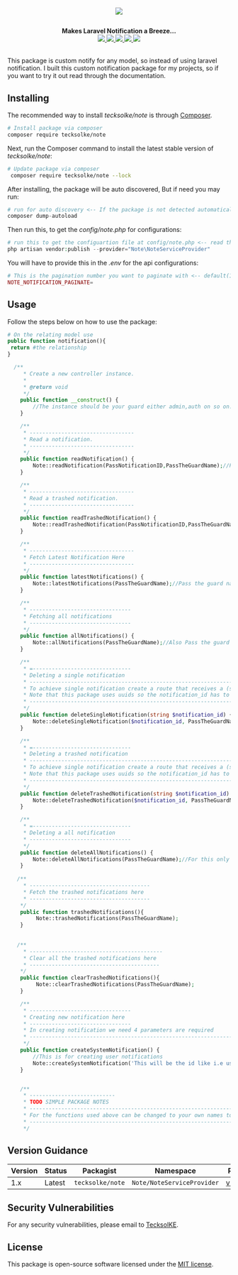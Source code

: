 # <p align="center"><a href="#" target="_blank"><img src="https://tecksol.co.ke/image/logo.png"></a></p>

<p align="center">
  <b>Makes Laravel Notification a Breeze...</b><br>
  <a href="https://github.com/dev-tecksolke/note/issues">
  <img src="https://img.shields.io/github/issues/dev-tecksolke/note">
  </a>
  <a href="https://github.com/dev-tecksolke/note/network/members">
  <img src="https://img.shields.io/github/forks/dev-tecksolke/note">
  </a>
  <a href="https://github.com/dev-tecksolke/note/stargazers">
  <img src="https://img.shields.io/github/stars/dev-tecksolke/note">
  </a>
    <a href="https://packagist.org/packages/tecksolke/note">
    <img src="https://poser.pugx.org/tecksolke/note/v/stable">
    </a>
    <a href="https://packagist.org/packages/tecksolke/note">
    <img src="https://poser.pugx.org/tecksolke/note/downloads">
    </a>
  <br><br>
</p>

This package is custom notify for any model, so instead of using laravel notification. I built this custom notification package for my projects, so if you want to try it out read through the documentation.

## Installing

The recommended way to install *tecksolke/note* is through
[Composer](http://getcomposer.org).

```bash
# Install package via composer
composer require tecksolke/note
```

Next, run the Composer command to install the latest stable version of *tecksolke/note*:

```bash
# Update package via composer
 composer require tecksolke/note --lock
```

After installing, the package will be auto discovered, But if need you may run:

```php
# run for auto discovery <-- If the package is not detected automatically -->
composer dump-autoload
```

Then run this, to get the *config/note.php* for configurations:

```php
# run this to get the configuartion file at config/note.php <-- read through it -->
php artisan vendor:publish --provider="Note\NoteServiceProvider"
```

You will have to provide this in the *.env* for the api configurations:

```php
# This is the pagination number you want to paginate with <-- default(10) -->
NOTE_NOTIFICATION_PAGINATE=
```
## Usage
Follow the steps below on how to use the package:

```php
# On the relating model use
public function notification(){
 return #the relationship
}
```

```php
  /**
     * Create a new controller instance.
     *
     * @return void
     */
    public function __construct() {
        //The instance should be your guard either admin,auth on so on.
    }

    /**
     * ---------------------------------
     * Read a notification.
     * ---------------------------------
     */
    public function readNotification() {
        Note::readNotification(PassNotificationID,PassTheGuardName);//Pass the guard name and id.
    }

    /**
     * ---------------------------------
     * Read a trashed notification.
     * ---------------------------------
     */
    public function readTrashedNotification() {
        Note::readTrashedNotification(PassNotificationID,PassTheGuardName);//Pass the guard name and id.
    }

    /**
     * ---------------------------------
     * Fetch Latest Notification Here
     * ---------------------------------
     */
    public function latestNotifications() {
        Note::latestNotifications(PassTheGuardName);//Pass the guard name.
    }

    /**
     * --------------------------------
     * Fetching all notifications
     * --------------------------------
     */
    public function allNotifications() {
        Note::allNotifications(PassTheGuardName);//Also Pass the guard name.
    }

    /**
     * =-------------------------------
     * Deleting a single notification
     * ------------------------------------------------------------------------------
     * To achieve single notification create a route that receives a (string) notification_id
     * Note that this package uses uuids so the notification_id has to be a string
     * ----------------------------------------------------------------------------------------
     */
    public function deleteSingleNotification(string $notification_id) {
        Note::deleteSingleNotification($notification_id, PassTheGuardName);//Pass id and guardName.
    }

    /**
     * =-------------------------------
     * Deleting a trashed notification
     * ------------------------------------------------------------------------------
     * To achieve single notification create a route that receives a (string) notification_id
     * Note that this package uses uuids so the notification_id has to be a string
     * ----------------------------------------------------------------------------------------
     */
    public function deleteTrashedNotification(string $notification_id) {
        Note::deleteTrashedNotification($notification_id, PassTheGuardName);//Pass id and guardName.
    }

    /**
     * =-------------------------------
     * Deleting a all notification
     * --------------------------------
     */
    public function deleteAllNotifications() {
        Note::deleteAllNotifications(PassTheGuardName);//For this only guard name is needed
    }
    
   /**
     * --------------------------------------
     * Fetch the trashed notifications here
     * --------------------------------------
    */
    public function trashedNotifications(){
         Note::trashedNotifications(PassTheGuardName);
    }
    
    
   /**
     * ------------------------------------------
     * Clear all the trashed notifications here
     * -----------------------------------------
    */
    public function clearTrashedNotifications(){
         Note::clearTrashedNotifications(PassTheGuardName);
    }

    /**
     * --------------------------------
     * Creating new notification here
     * --------------------------------
     * In creating notification we need 4 parameters are required
     * -------------------------------------------------------------------------------------------------------
     */
    public function createSystemNotification() {
        //This is for creating user notifications
        Note::createSystemNotification('This will be the id like i.e user id','This will be the Model class i.e App\User','My Notification Subject', 'My Notification Message');
    }


    /**
     * ---------------------------
     * TODO SIMPLE PACKAGE NOTES
     * -----------------------------------------------------------------------------------------
     * For the functions used above can be changed to your own names to call the package names
     * -----------------------------------------------------------------------------------------
     */


```

## Version Guidance

| Version | Status     | Packagist           | Namespace    | Repo                |
|---------|------------|---------------------|--------------|---------------------|
| 1.x     | Latest     | `tecksolke/note` | `Note/NoteServiceProvider` | [v1.0.0](https://github.com/dev-tecksolke/note/tree/1.0)|

[tecksolke/note-1-repo]: https://github.com/dev-tecksolke/note.git

## Security Vulnerabilities
 For any security vulnerabilities, please email to [TecksolKE](mailto:client@tecksol.co.ke).

## License
 This package is open-source software licensed under the [MIT license](https://opensource.org/licenses/MIT).

